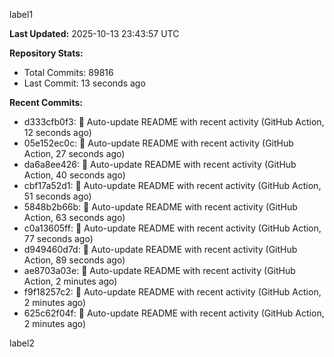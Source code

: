 
label1 
<!-- ACTIVITY_START -->
**Last Updated:** 2025-10-13 23:43:57 UTC

**Repository Stats:**
- Total Commits: 89816
- Last Commit: 13 seconds ago

**Recent Commits:**
- d333cfb0f3: 🤖 Auto-update README with recent activity (GitHub Action, 12 seconds ago)
- 05e152ec0c: 🤖 Auto-update README with recent activity (GitHub Action, 27 seconds ago)
- da6a8ee426: 🤖 Auto-update README with recent activity (GitHub Action, 40 seconds ago)
- cbf17a52d1: 🤖 Auto-update README with recent activity (GitHub Action, 51 seconds ago)
- 5848b2b66b: 🤖 Auto-update README with recent activity (GitHub Action, 63 seconds ago)
- c0a13605ff: 🤖 Auto-update README with recent activity (GitHub Action, 77 seconds ago)
- d949460d7d: 🤖 Auto-update README with recent activity (GitHub Action, 89 seconds ago)
- ae8703a03e: 🤖 Auto-update README with recent activity (GitHub Action, 2 minutes ago)
- f9f18257c2: 🤖 Auto-update README with recent activity (GitHub Action, 2 minutes ago)
- 625c62f04f: 🤖 Auto-update README with recent activity (GitHub Action, 2 minutes ago)
<!-- ACTIVITY_END -->

label2
